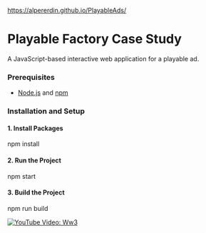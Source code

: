 
https://alpererdin.github.io/PlayableAds/

# Playable Factory Case Study

A JavaScript-based interactive web application for a playable ad.

### Prerequisites

- [Node.js](https://nodejs.org/) and [npm](https://www.npmjs.com/)

### Installation and Setup

#### 1. **Install Packages**
npm install
#### 2. **Run the Project**
npm start
#### 3. **Build the Project**
npm run build

[![YouTube Video: Ww3](https://img.youtube.com/vi/J5LSgowvdJ0/hqdefault.jpg)](https://www.youtube.com/watch?v=J5LSgowvdJ0)
